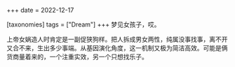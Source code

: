 +++
date = 2022-12-17

[taxonomies]
tags = ["Dream"]
+++ 
梦见女孩子，哎。

上帝女娲造人时肯定是一副促狭狗样。把人拆成男女两性，纯属没事找事，离不开又合不来，生出多少事端。从基因演化角度，这一机制又极为简洁高效。可能是俩货商量着来的，一个注重实效，另一个只想找乐子。